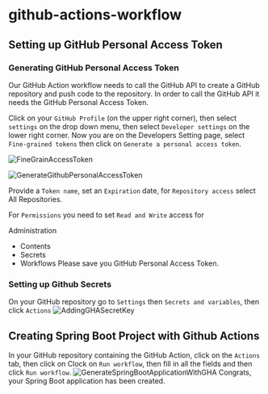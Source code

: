 # github-actions-workflow

## Setting up GitHub Personal Access Token
### Generating GitHub Personal Access Token
Our GitHub Action workflow needs to call the GitHub API to create a GitHub repository and push code to the repository. In order to call the GitHub API it needs the GitHub Personal Access Token.

Click on your `GitHub Profile` (on the upper right corner), then select `settings` on the drop down menu, then select `Developer settings` on the lower right corner. Now you are on the Developers Setting page, select `Fine-grained tokens` then click on `Generate a personal access token`.

![FineGrainAccessToken](https://github.com/yilengyao/github-actions-workflow/media/images/FineGrainAccessToken.png)

![GenerateGithubPersonalAccessToken](https://github.com/yilengyao/github-actions-workflow/media/images/GenerateGithubPersonalAccessToken.png)

Provide a `Token name`, set an `Expiration` date, for `Repository access` select All Repositories.

For `Permissions` you need to set `Read and Write` access for

Administration
- Contents
- Secrets
- Workflows
Please save you GitHub Personal Access Token.

### Setting up Github Secrets
On your GitHub repository go to `Settings` then `Secrets and variables`, then click `Actions`
![AddingGHASecretKey](https://github.com/yilengyao/github-actions-workflow/media/images/AddingGHASecretKey.png)

## Creating Spring Boot Project with Github Actions
In your GitHub repository containing the GitHub Action, click on the `Actions` tab, then click on Clock on `Run workflow`, then fill in all the fields and then click `Run workflow`.
![GenerateSpringBootApplicationWithGHA](https://github.com/yilengyao/github-actions-workflow/media/images/GenerateSpringBootApplicationWithGHA.png)
Congrats, your Spring Boot application has been created.


